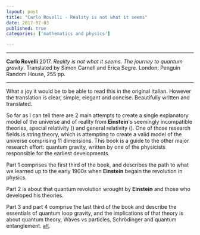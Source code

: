 ```yaml
---
layout: post
title: "Carlo Rovelli - Reality is not what it seems"
date: 2017-07-03
published: true
categories: ['mathematics and physics']

---
```



***
<b>Carlo Rovelli</b> 2017. _Reality is not what it seems. The journey to quantum gravity_. Translated by Simon Carnell and Erica Segre.  London: Penguin Random House, 255 pp.

***


<img align="right" src="http://images.penguinrandomhouse.com/cover/9780735213920" alt="">  What a joy it would be to be able to read this in the original Italian.  However the translation is clear, simple, elegant and concise.  Beautifully written and translated.

So far as I can tell there are 2 main attempts to create a single explanatory model of the universe and of reality from **Einstein**'s seemingly incompatible theories, special relativity () and general relativity ().  One of those research fields is string theory, which is attempting to create a valid model of the universe comprising 11 dimensions.  This book is a guide to the other major research effort: quantum gravity, written by one of the physicists responsible for the earliest developments.

Part 1 comprises the first third of the book, and describes the path to what we learned up to the early 1900s when **Einstein** begain the revolution in physics.

Part 2 is about that quantum revolution wrought by **Einstein** and those who developed his theories.

Part 3 and part 4 comprise the last third of the book and describe the essentials of quantum loop gravity, and the implications of that theory is about quantum theory, Waves vs particles, Schrödinger and quantum entanglement. [alt](URL).
